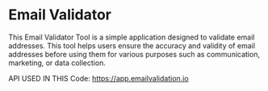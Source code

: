 # Email Validator

This Email Validator Tool is a simple application designed to validate email addresses. This tool helps users ensure the accuracy and validity of email addresses before using them for various purposes such as communication, marketing, or data collection.

API USED IN THIS Code: https://app.emailvalidation.io

